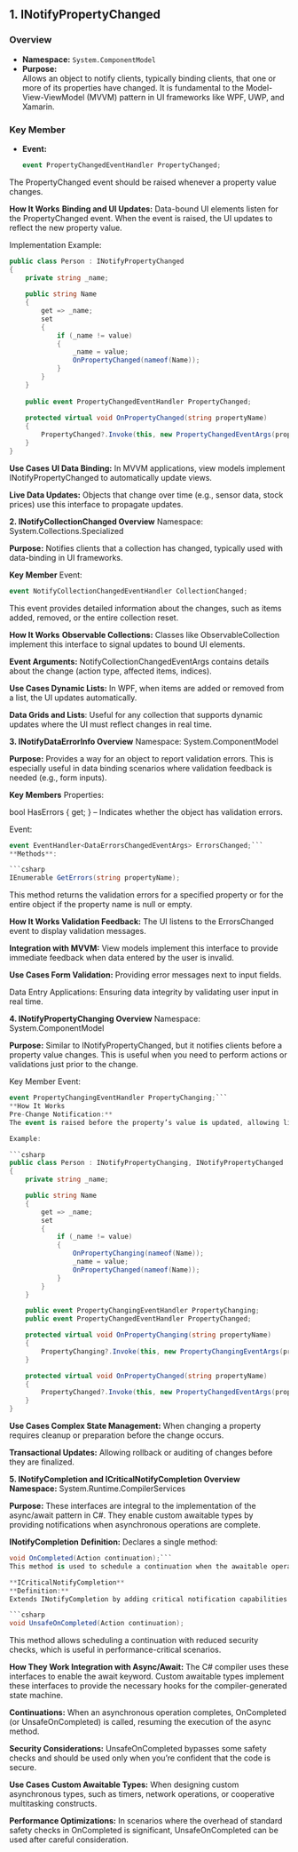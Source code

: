 ## 1. INotifyPropertyChanged

### Overview
- **Namespace:** `System.ComponentModel`
- **Purpose:**  
  Allows an object to notify clients, typically binding clients, that one or more of its properties have changed. It is fundamental to the Model-View-ViewModel (MVVM) pattern in UI frameworks like WPF, UWP, and Xamarin.
  
### Key Member
- **Event:**  
  ```csharp
  event PropertyChangedEventHandler PropertyChanged;
  ```

The PropertyChanged event should be raised whenever a property value changes.

**How It Works**
**Binding and UI Updates:**
Data-bound UI elements listen for the PropertyChanged event. When the event is raised, the UI updates to reflect the new property value.

Implementation Example:

```csharp
public class Person : INotifyPropertyChanged
{
    private string _name;
    
    public string Name
    {
        get => _name;
        set
        {
            if (_name != value)
            {
                _name = value;
                OnPropertyChanged(nameof(Name));
            }
        }
    }
    
    public event PropertyChangedEventHandler PropertyChanged;
    
    protected virtual void OnPropertyChanged(string propertyName)
    {
        PropertyChanged?.Invoke(this, new PropertyChangedEventArgs(propertyName));
    }
}
```
**Use Cases**
**UI Data Binding:**
In MVVM applications, view models implement INotifyPropertyChanged to automatically update views.

**Live Data Updates:**
Objects that change over time (e.g., sensor data, stock prices) use this interface to propagate updates.

**2. INotifyCollectionChanged
Overview**
Namespace: System.Collections.Specialized

**Purpose:**
Notifies clients that a collection has changed, typically used with data-binding in UI frameworks.

**Key Member**
Event:

```csharp
event NotifyCollectionChangedEventHandler CollectionChanged;
```
This event provides detailed information about the changes, such as items added, removed, or the entire collection reset.

**How It Works**
**Observable Collections:**
Classes like ObservableCollection<T> implement this interface to signal updates to bound UI elements.

**Event Arguments:**
NotifyCollectionChangedEventArgs contains details about the change (action type, affected items, indices).

**Use Cases
Dynamic Lists:**
In WPF, when items are added or removed from a list, the UI updates automatically.

**Data Grids and Lists**:
Useful for any collection that supports dynamic updates where the UI must reflect changes in real time.

**3. INotifyDataErrorInfo
Overview**
Namespace: System.ComponentModel

**Purpose:**
Provides a way for an object to report validation errors. This is especially useful in data binding scenarios where validation feedback is needed (e.g., form inputs).

**Key Members**
Properties:

bool HasErrors { get; } – Indicates whether the object has validation errors.

Event:

```csharp
event EventHandler<DataErrorsChangedEventArgs> ErrorsChanged;```
**Methods**:

```csharp
IEnumerable GetErrors(string propertyName);
```
This method returns the validation errors for a specified property or for the entire object if the property name is null or empty.

**How It Works
Validation Feedback:**
The UI listens to the ErrorsChanged event to display validation messages.

**Integration with MVVM:**
View models implement this interface to provide immediate feedback when data entered by the user is invalid.

**Use Cases
Form Validation:**
Providing error messages next to input fields.

Data Entry Applications:
Ensuring data integrity by validating user input in real time.

**4. INotifyPropertyChanging
Overview**
Namespace: System.ComponentModel

**Purpose:**
Similar to INotifyPropertyChanged, but it notifies clients before a property value changes. This is useful when you need to perform actions or validations just prior to the change.

Key Member
Event:

```csharp
event PropertyChangingEventHandler PropertyChanging;```
**How It Works
Pre-Change Notification:**
The event is raised before the property’s value is updated, allowing listeners to cancel the change or perform preparatory actions.

Example:

```csharp
public class Person : INotifyPropertyChanging, INotifyPropertyChanged
{
    private string _name;

    public string Name
    {
        get => _name;
        set
        {
            if (_name != value)
            {
                OnPropertyChanging(nameof(Name));
                _name = value;
                OnPropertyChanged(nameof(Name));
            }
        }
    }

    public event PropertyChangingEventHandler PropertyChanging;
    public event PropertyChangedEventHandler PropertyChanged;

    protected virtual void OnPropertyChanging(string propertyName)
    {
        PropertyChanging?.Invoke(this, new PropertyChangingEventArgs(propertyName));
    }

    protected virtual void OnPropertyChanged(string propertyName)
    {
        PropertyChanged?.Invoke(this, new PropertyChangedEventArgs(propertyName));
    }
}
```
**Use Cases
Complex State Management:**
When changing a property requires cleanup or preparation before the change occurs.

**Transactional Updates:**
Allowing rollback or auditing of changes before they are finalized.

**5. INotifyCompletion and ICriticalNotifyCompletion
Overview
Namespace:**
System.Runtime.CompilerServices

**Purpose:**
These interfaces are integral to the implementation of the async/await pattern in C#. They enable custom awaitable types by providing notifications when asynchronous operations are complete.

**INotifyCompletion**
**Definition:**
Declares a single method:

```csharp
void OnCompleted(Action continuation);```
This method is used to schedule a continuation when the awaitable operation completes.

**ICriticalNotifyCompletion**
**Definition:**
Extends INotifyCompletion by adding critical notification capabilities:

```csharp
void UnsafeOnCompleted(Action continuation);
```
This method allows scheduling a continuation with reduced security checks, which is useful in performance-critical scenarios.

**How They Work
Integration with Async/Await:**
The C# compiler uses these interfaces to enable the await keyword. Custom awaitable types implement these interfaces to provide the necessary hooks for the compiler-generated state machine.

**Continuations:**
When an asynchronous operation completes, OnCompleted (or UnsafeOnCompleted) is called, resuming the execution of the async method.

**Security Considerations:**
UnsafeOnCompleted bypasses some safety checks and should be used only when you’re confident that the code is secure.

**Use Cases**
**Custom Awaitable Types:**
When designing custom asynchronous types, such as timers, network operations, or cooperative multitasking constructs.

**Performance Optimizations:**
In scenarios where the overhead of standard safety checks in OnCompleted is significant, UnsafeOnCompleted can be used after careful consideration.